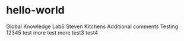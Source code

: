 # hello-world
Global Knowledge Lab6
Steven Kitchens
Additional comments
Testing 12345
test more
test more
test3
test4
